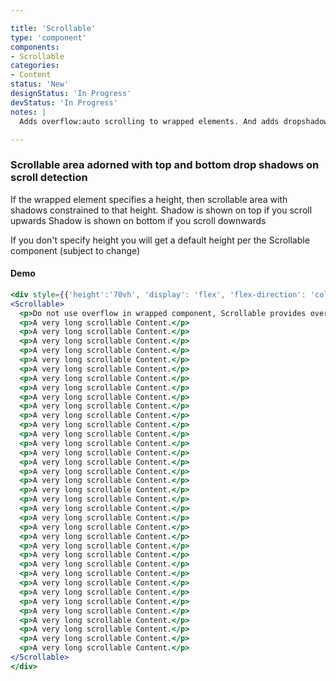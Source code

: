 ```yaml
---

title: 'Scrollable'
type: 'component'
components:
- Scrollable
categories:
- Content
status: 'New'
designStatus: 'In Progress'
devStatus: 'In Progress'
notes: |
  Adds overflow:auto scrolling to wrapped elements. And adds dropshadows when content wrapped within is scrolled up or down

---
```


### Scrollable area adorned with top and bottom drop shadows on scroll detection

<span>
If the wrapped element specifies a
 height, then scrollable area with shadows constrained to that height.
Shadow is shown on top if you scroll upwards
Shadow is shown on bottom if you scroll downwards

If you don't specify height you will get a default height per the Scrollable component (subject to change)
</span>

#### Demo
```jsx live
<div style={{'height':'70vh', 'display': 'flex', 'flex-direction': 'column'}}>
<Scrollable>
  <p>Do not use overflow in wrapped component, Scrollable provides overflow:auto around wrapped element</p>
  <p>A very long scrollable Content.</p>
  <p>A very long scrollable Content.</p>
  <p>A very long scrollable Content.</p>
  <p>A very long scrollable Content.</p>
  <p>A very long scrollable Content.</p>
  <p>A very long scrollable Content.</p>
  <p>A very long scrollable Content.</p>
  <p>A very long scrollable Content.</p>
  <p>A very long scrollable Content.</p>
  <p>A very long scrollable Content.</p>
  <p>A very long scrollable Content.</p>
  <p>A very long scrollable Content.</p>
  <p>A very long scrollable Content.</p>
  <p>A very long scrollable Content.</p>
  <p>A very long scrollable Content.</p>
  <p>A very long scrollable Content.</p>
  <p>A very long scrollable Content.</p>
  <p>A very long scrollable Content.</p>
  <p>A very long scrollable Content.</p>
  <p>A very long scrollable Content.</p>
  <p>A very long scrollable Content.</p>
  <p>A very long scrollable Content.</p>
  <p>A very long scrollable Content.</p>
  <p>A very long scrollable Content.</p>
  <p>A very long scrollable Content.</p>
  <p>A very long scrollable Content.</p>
  <p>A very long scrollable Content.</p>
  <p>A very long scrollable Content.</p>
  <p>A very long scrollable Content.</p>
  <p>A very long scrollable Content.</p>
  <p>A very long scrollable Content.</p>
  <p>A very long scrollable Content.</p>
  <p>A very long scrollable Content.</p>
  <p>A very long scrollable Content.</p>
  <p>A very long scrollable Content.</p>
  <p>A very long scrollable Content.</p>
</Scrollable>
</div>
```
